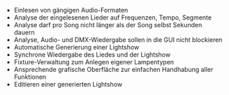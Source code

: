* Einlesen von gängigen Audio-Formaten
* Analyse der eingelesenen Lieder auf Frequenzen, Tempo, Segmente
* Analyse darf pro Song nicht länger als der Song selbst Sekunden dauern
* Analyse, Audio- und DMX-Wiedergabe sollen in die GUI nicht blockieren
* Automatische Generierung einer Lightshow
* Synchrone Wiedergabe des Liedes und der Lightshow
* Fixture-Verwaltung zum Anlegen eigener Lampentypen
* Ansprechende grafische Oberfläche zur einfachen Handhabung aller Funktionen
* Editieren einer generierten Lightshow